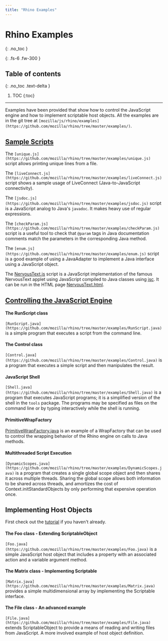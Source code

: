 ```yaml
---
title: "Rhino Examples"
---
```

# Rhino Examples
{: .no_toc }

{: .fs-6 .fw-300 }

## Table of contents
{: .no_toc .text-delta }

1. TOC
{:toc}

---
Examples have been provided that show how to control the JavaScript engine and how  to implement scriptable host objects. All the examples are in the git tree at `[mozilla/js/rhino/examples](https://github.com/mozilla/rhino/tree/master/examples/)`.

## [Sample Scripts]()

The `[unique.js](https://github.com/mozilla/rhino/tree/master/examples/unique.js)` script allows printing unique lines from a file.

The `[liveConnect.js](https://github.com/mozilla/rhino/tree/master/examples/liveConnect.js)` script shows a sample usage of LiveConnect (Java-to-JavaScript connectivity).

The `[jsdoc.js](https://github.com/mozilla/rhino/tree/master/examples/jsdoc.js)` script is a JavaScript analog to Java's `javadoc`. It makes heavy use of regular expressions.

The `[checkParam.js](https://github.com/mozilla/rhino/tree/master/examples/checkParam.js)` script is a useful tool to check that `@param` tags in Java documentation comments match the parameters in the corresponding Java method.

The `[enum.js](https://github.com/mozilla/rhino/tree/master/examples/enum.js)` script is a good example of using a JavaAdapter to implement a Java interface using a JavaScript object.

The [NervousText.js](https://github.com/mozilla/rhino/tree/master/examples/NervousText.js) script is a JavaScript implementation of the famous NervousText applet using JavaScript compiled to Java classes using [jsc](jsc.html). It can be run in the HTML page [NervousText.html](https://github.com/mozilla/rhino/tree/master/examples/NervousText.html).

## [Controlling the JavaScript Engine]()

#### The RunScript class

`[RunScript.java](https://github.com/mozilla/rhino/tree/master/examples/RunScript.java)` is a simple program that executes a script from the command line.

#### The Control class

`[Control.java](https://github.com/mozilla/rhino/tree/master/examples/Control.java)` is a program that executes a simple script and then manipulates the result.

#### JavaScript Shell

`[Shell.java](https://github.com/mozilla/rhino/tree/master/examples/Shell.java)` is a program that executes JavaScript programs; it is a simplified version of the shell in the `tools` package. The programs may be specified as files on the command line or by typing interactively while the shell is running.

#### PrimitiveWrapFactory

[PrimitiveWrapFactory.java](https://github.com/mozilla/rhino/tree/master/examples/PrimitiveWrapFactory.java) is an example of a WrapFactory that can be used to control the wrapping behavior of the Rhino engine on calls to Java methods.

#### Multithreaded Script Execution

`[DynamicScopes.java](https://github.com/mozilla/rhino/tree/master/examples/DynamicScopes.java)` is a program that creates a single global scope object and then shares it across multiple threads. Sharing the global scope allows both information to be shared across threads, and amortizes the cost of Context.initStandardObjects by only performing that expensive operation once.

## Implementing Host Objects

First check out the [tutorial](/en/docs/Rhino/Embedding_tutorial) if you haven't already.

#### The Foo class - Extending ScriptableObject

`[Foo.java](https://github.com/mozilla/rhino/tree/master/examples/Foo.java)` is a simple JavaScript host object that includes a property with an associated action and a variable argument method.

#### The Matrix class - Implementing Scriptable

`[Matrix.java](https://github.com/mozilla/rhino/tree/master/examples/Matrix.java)` provides a simple multidimensional array by implementing the Scriptable interface.

#### The File class - An advanced example

`[File.java](https://github.com/mozilla/rhino/tree/master/examples/File.java)` extends ScriptableObject to provide a means of reading and writing files from JavaScript. A more involved example of host object definition.